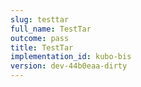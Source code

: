 ```yaml
---
slug: testtar
full_name: TestTar
outcome: pass
title: TestTar
implementation_id: kubo-bis
version: dev-44b0eaa-dirty
---
```


